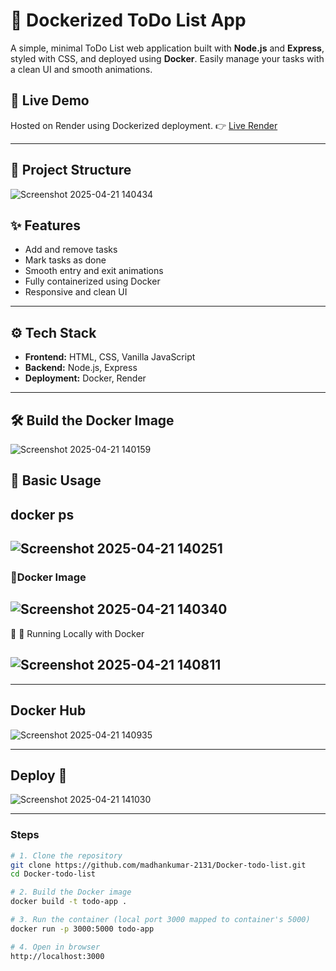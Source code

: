 # 📝 Dockerized ToDo List App

A simple, minimal ToDo List web application built with **Node.js** and **Express**, styled with CSS, and deployed using **Docker**. Easily manage your tasks with a clean UI and smooth animations.

## 🚀 Live Demo
Hosted on Render using Dockerized deployment.
👉 [Live Render](https://todo-app-latest-xarj.onrender.com)

---

## 📁 Project Structure
![Screenshot 2025-04-21 140434](https://github.com/user-attachments/assets/6b8431ed-4bdb-4642-a89f-b5eb5920c021)



## ✨ Features

- Add and remove tasks
- Mark tasks as done
- Smooth entry and exit animations
- Fully containerized using Docker
- Responsive and clean UI

---

## ⚙️ Tech Stack

- **Frontend:** HTML, CSS, Vanilla JavaScript
- **Backend:** Node.js, Express
- **Deployment:** Docker, Render

---
## 🛠️ Build the Docker Image
![Screenshot 2025-04-21 140159](https://github.com/user-attachments/assets/bae6686a-565d-4907-b484-b2e9ec321307)
## 🧾 Basic Usage
docker ps
---
![Screenshot 2025-04-21 140251](https://github.com/user-attachments/assets/d885a28c-36f7-4126-abd6-33f6287482e9)
----
### 🚀Docker Image 
![Screenshot 2025-04-21 140340](https://github.com/user-attachments/assets/b7937d33-bfbe-4020-b361-edeac1e2b4f4)
-----
🐳 🚀 Running Locally with Docker
## ![Screenshot 2025-04-21 140811](https://github.com/user-attachments/assets/62cd8661-dc4d-4991-8c43-c09147c6d882)
----
## Docker Hub

![Screenshot 2025-04-21 140935](https://github.com/user-attachments/assets/3c151e83-9753-47b5-b676-4b8b97739f95)

----


## Deploy 🚀 

![Screenshot 2025-04-21 141030](https://github.com/user-attachments/assets/1afcdc52-008d-4d06-98c3-d45587adf3c6)

-------------

### Steps

```bash
# 1. Clone the repository
git clone https://github.com/madhankumar-2131/Docker-todo-list.git
cd Docker-todo-list

# 2. Build the Docker image
docker build -t todo-app .

# 3. Run the container (local port 3000 mapped to container's 5000)
docker run -p 3000:5000 todo-app

# 4. Open in browser
http://localhost:3000
